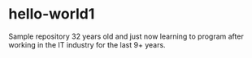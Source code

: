 # hello-world1
Sample repository
32 years old and just now learning to program after working in the IT industry for the last 9+ years. 
